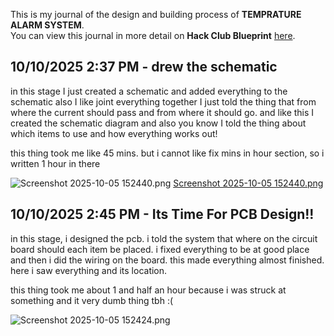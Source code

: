 <!--
  ===================    !!READ THIS NOTICE!!   ====================
  DO NOT edit this file manually. Your changes WILL BE OVERWRITTEN!
  This journal is auto generated and updated by Hack Club Blueprint.
  To edit this file, please edit your journal entries on Blueprint.
  ==================================================================
-->

This is my journal of the design and building process of **TEMPRATURE ALARM SYSTEM**.  
You can view this journal in more detail on **Hack Club Blueprint** [here](https://blueprint.hackclub.com/projects/176).


## 10/10/2025 2:37 PM - drew the schematic  

in this stage I just created a schematic and added everything to the schematic also I like joint everything together I just told the thing that from where the current should pass and from where it should go. and like this I created the schematic diagram and also you know I told the thing about which items to use and how everything works out!


this thing took me like 45 mins. but i cannot like fix mins in hour section, so i written 1 hour in there

![Screenshot 2025-10-05 152440.png](https://blueprint.hackclub.com/user-attachments/blobs/proxy/eyJfcmFpbHMiOnsiZGF0YSI6MTM1MywicHVyIjoiYmxvYl9pZCJ9fQ==--4c5a6b83f3db3718ead44fbb3457608930f6f997/Screenshot%202025-10-05%20152440.png)
[Screenshot 2025-10-05 152440.png](/user-attachments/blobs/proxy/eyJfcmFpbHMiOnsiZGF0YSI6MTM1MiwicHVyIjoiYmxvYl9pZCJ9fQ==--c8db72e09fc6c8aa7331f91da9b42f1ce1e430ca/Screenshot%202025-10-05%20152440.png)
  

## 10/10/2025 2:45 PM - Its Time For PCB Design!!  

in this stage, i designed the pcb. i told the system that where on the circuit board should each item be placed. i fixed everything to be at good place and then i did the wiring on the board. this made everything almost finished. here i saw everything and its location.

this thing took me about 1 and half an hour because i was struck at something and it very dumb thing tbh :(

![Screenshot 2025-10-05 152424.png](https://blueprint.hackclub.com/user-attachments/blobs/proxy/eyJfcmFpbHMiOnsiZGF0YSI6MTM1NCwicHVyIjoiYmxvYl9pZCJ9fQ==--1e2ac326ea3769a248394cb9a28b504b7025ff68/Screenshot%202025-10-05%20152424.png)
  

